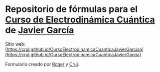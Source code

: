 # Repositorio de fórmulas para el [Curso de Electrodinámica Cuántica](https://www.youtube.com/playlist?list=PLAnA8FVrBl8BiQd_Fg-Jr32P_v9F8vG-2) de [Javier García](https://www.youtube.com/user/jamesjamesbondbond)

Sitio web: [https://crul.github.io/CursoElectrodinamicaCuanticaJavierGarciaa](https://crul.github.io/CursoElectrodinamicaCuanticaJavierGarcia)

Formulario creado por [Roger](https://github.com/Gaussian-art) y [Crul](https://github.com/Crul).

